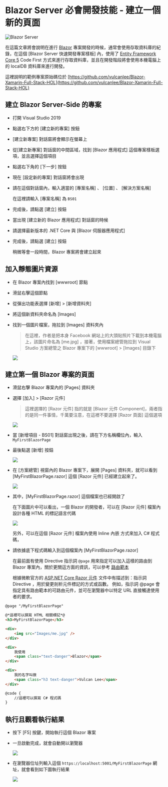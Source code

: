 # Blazor Server 必會開發技能 - 建立一個新的頁面

![Blazor Server](../Images/x074.png)

在這篇文章將會說明在進行 [Blazor](https://docs.microsoft.com/zh-tw/aspnet/core/blazor/?view=aspnetcore-5.0&WT.mc_id=DT-MVP-5002220) 專案開發的時候，通常會使用存取資料庫的紀錄，在這個 [Blazor Server 快速開發專案樣板] 內，使用了 [Entity Framework Core 5](https://docs.microsoft.com/zh-tw/ef/core/what-is-new/ef-core-5.0/whatsnew?WT.mc_id=DT-MVP-5002220) Code First 方式來進行存取資料庫，並且在開發階段將會使用本機電腦上的 localDB 資料庫來進行開發。

這裡說明的範例專案原始碼位於 [https://github.com/vulcanlee/Blazor-Xamarin-Full-Stack-HOL](https://github.com/vulcanlee/Blazor-Xamarin-Full-Stack-HOL)

## 建立 Blazor Server-Side 的專案

* 打開 Visual Studio 2019
* 點選右下方的 [建立新的專案] 按鈕
* [建立新專案] 對話窗將會顯示在螢幕上
* 從[建立新專案] 對話窗的中間區域，找到 [Blazor 應用程式] 這個專案樣板選項，並且選擇這個項目
* 點選右下角的 [下一步] 按鈕
* 現在 [設定新的專案] 對話窗將會出現
* 請在這個對話窗內，輸入適當的 [專案名稱] 、 [位置] 、 [解決方案名稱]

  在這裡請輸入 [專案名稱] 為 `BS01`

* 完成後，請點選 [建立] 按鈕
* 當出現 [建立新的 Blazor 應用程式] 對話窗的時候
* 請選擇最新版本的 .NET Core 與 [Blazor 伺服器應用程式]
* 完成後，請點選 [建立] 按鈕

  稍微等會一段時間，Blazor 專案將會建立起來

## 加入靜態圖片資源

* 在 Blazor 專案內找到 [wwwroot] 節點
* 滑鼠右擊這個節點
* 從彈出功能表選擇 [新增] > [新增資料夾]
* 將這個新資料夾命名為 [Images]
* 找到一個圖片檔案，拖拉到 [Images] 資料夾內

  > 在這裡，作者是把本身 Facebook 網站上的大頭貼照片下載到本機電腦上，該圖片命名為 [me.jpg] ，接著，使用檔案總管拖拉到 Visual Studio 方案總管之 Blazor 專案下的 [wwwroot] > [Images] 目錄下

  ![](../Images/x079.png)

## 建立第一個 Blazor 專案的頁面

* 滑鼠右擊 Blazor 專案內的 [Pages] 資料夾
* 選擇 [加入] > [Razor 元件]

  > 這裡選擇的 [Razor 元件] 指的就是 [Blazor 元件 Component]，兩者指的是同一件事情，千萬要注意，在這裡不要選擇 [Razor 頁面] 這個選項

  ![](../Images/x075.png)

* 當 [新增項目 - BS01] 對話窗出現之後，請在下方名稱欄位內，輸入 `MyFirstBlazorPage`
* 最後點選 [新增] 按鈕

  ![](../Images/x076.png)

* 在 [方案總管] 視窗內的 Blazor 專案下，展開 [Pages] 資料夾，就可以看到 [MyFirstBlazorPage.razor] 這個 [Razor 元件] 已經建立起來了。

  ![](../Images/x077.png)

* 其中，[MyFirstBlazorPage.razor] 這個檔案也已經開啟了

  在下面圖片中可以看出，一個 Blazor 的開發者，可以在 [Razor 元件] 檔案內設計各種 HTML 的標記語言代碼

  ![](../Images/x078.png)

  另外，可以在這個 [Razor 元件] 檔案內使用 Inline 內嵌 方式來加入 C# 程式碼，
* 請依據底下程式碼輸入到這個檔案內 [MyFirstBlazorPage.razor]

  在最前面有使用 Directive 指示詞 `@page` 用來指定可以加入這樣的路由到 Blazor 專案內，關於更關這方面的資訊，可以參考 [路由範本](https://docs.microsoft.com/zh-tw/aspnet/core/blazor/fundamentals/routing?view=aspnetcore-5.0&WT.mc_id=DT-MVP-5002220)

  根據微軟官方的 [ASP.NET Core Razor 元件](https://docs.microsoft.com/zh-tw/aspnet/core/blazor/components/?view=aspnetcore-5.0&WT.mc_id=DT-MVP-5002220) 文件中有描述到：指示詞 Directive ，用於變更剖析元件標記的方式或函數。 例如，指示詞 @page 會指定具有路由範本的可路由元件，並可在瀏覽器中以特定 URL 直接觸達使用者的要求。

```html
@page "/MyFirstBlazorPage"

@*這裡可以撰寫 HTML 相關標記*@
<h3>MyFirstBlazorPage</h3>

<div>
    <img src="Images/me.jpg" />
</div>

<div>
    我使用
    <span class="text-danger">Blazor</span>
</div>

<div>
    我的名字叫做
    <span class="h3 text-danger">Vulcan Lee</span>
</div>

@code {
    //這裡可以撰寫 C# 程式碼
}
```

## 執行且觀看執行結果

* 按下 [F5] 按鍵，開始執行這個 Blazor 專案
* 一旦啟動完成，就會自動開以瀏覽器

  ![](../Images/x081.png)

* 在瀏覽器位址列輸入這個 `https://localhost:5001/MyFirstBlazorPage` 網址，就會看到如下圖執行結果

  ![](../Images/x080.png)
